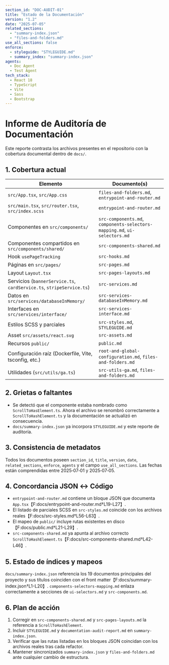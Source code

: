 ```yaml
---
section_id: "DOC-AUDIT-01"
title: "Estado de la Documentación"
version: "1.2"
date: "2025-07-05"
related_sections:
  - "summary-index.json"
  - "files-and-folders.md"
use_all_sections: false
enforce:
  - styleguide: "STYLEGUIDE.md"
  - summary_index: "summary-index.json"
agents:
  - Doc Agent
  - Test Agent
tech_stack:
  - React 18
  - TypeScript
  - Vite
  - Sass
  - Bootstrap
---
```


# Informe de Auditoría de Documentación

Este reporte contrasta los archivos presentes en el repositorio con la cobertura documental dentro de `docs/`.

## 1. Cobertura actual

| Elemento | Documento(s) |
| --- | --- |
| `src/App.tsx`, `src/App.css` | `files-and-folders.md`, `entrypoint-and-router.md` |
| `src/main.tsx`, `src/router.tsx`, `src/index.scss` | `entrypoint-and-router.md` |
| Componentes en `src/components/` | `src-components.md`, `components-selectors-mapping.md`, `ui-selectors.md` |
| Componentes compartidos en `src/components/shared/` | `src-components-shared.md` |
| Hook `usePageTracking` | `src-hooks.md` |
| Páginas en `src/pages/` | `src-pages.md` |
| Layout `Layout.tsx` | `src-pages-layouts.md` |
| Servicios (`bannerService.ts`, `cardService.ts`, `stripeService.ts`) | `src-services.md` |
| Datos en `src/services/databaseInMemory/` | `src-services-databaseInMemory.md` |
| Interfaces en `src/services/interface/` | `src-services-interface.md` |
| Estilos SCSS y parciales | `src-styles.md`, `STYLEGUIDE.md` |
| Asset `src/assets/react.svg` | `src-assets.md` |
| Recursos `public/` | `public.md` |
| Configuración raíz (Dockerfile, Vite, tsconfig, etc.) | `root-and-global-configuration.md`, `files-and-folders.md` |
| Utilidades (`src/utils/ga.ts`) | `src-utils-ga.md`, `files-and-folders.md` |

## 2. Grietas o faltantes

- Se detectó que el componente estaba nombrado como `ScrollToHasElement.ts`. Ahora el archivo se renombró correctamente a `ScrollToHashElement.ts` y la documentación se actualizó en consecuencia.
- `docs/summary-index.json` ya incorpora `STYLEGUIDE.md` y este reporte de auditoría.

## 3. Consistencia de metadatos

Todos los documentos poseen `section_id`, `title`, `version`, `date`, `related_sections`, `enforce`, `agents` y el campo `use_all_sections`. Las fechas están comprendidas entre 2025‑07‑01 y 2025‑07‑05.

## 4. Concordancia JSON ↔ Código

- `entrypoint-and-router.md` contiene un bloque JSON que documenta `App.tsx`【F:docs/entrypoint-and-router.md†L19-L27】.
- El listado de parciales SCSS en `src-styles.md` coincide con los archivos reales【F:docs/src-styles.md†L56-L63】.
- El mapeo de `public/` incluye rutas existentes en disco【F:docs/public.md†L21-L29】.
- `src-components-shared.md` ya apunta al archivo correcto `ScrollToHashElement.ts`【F:docs/src-components-shared.md†L42-L46】.

## 5. Estado de índices y mapeos

`docs/summary-index.json` referencia los 19 documentos principales del proyecto y sus títulos coinciden con el front matter【F:docs/summary-index.json†L1-L20】.
`components-selectors-mapping.md` enlaza correctamente a secciones de `ui-selectors.md` y `src-components.md`.

## 6. Plan de acción

1. Corregir en `src-components-shared.md` y `src-pages-layouts.md` la referencia a `ScrollToHashElement`.
2. Incluir `STYLEGUIDE.md` y `documentation-audit-report.md` en `summary-index.json`.
3. Verificar que las rutas listadas en los bloques JSON coincidan con los archivos reales tras cada refactor.
4. Mantener sincronizados `summary-index.json` y `files-and-folders.md` ante cualquier cambio de estructura.
